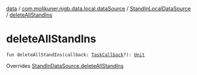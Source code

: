 [data](../../index.md) / [com.molikuner.nigb.data.local.dataSource](../index.md) / [StandInLocalDataSource](index.md) / [deleteAllStandIns](./delete-all-stand-ins.md)

# deleteAllStandIns

`fun deleteAllStandIns(callback: `[`TaskCallback`](../../com.molikuner.nigb.data.source/-task-callback/index.md)`?): `[`Unit`](https://kotlinlang.org/api/latest/jvm/stdlib/kotlin/-unit/index.html)

Overrides [StandInDataSource.deleteAllStandIns](../../com.molikuner.nigb.data.source/-stand-in-data-source/delete-all-stand-ins.md)

